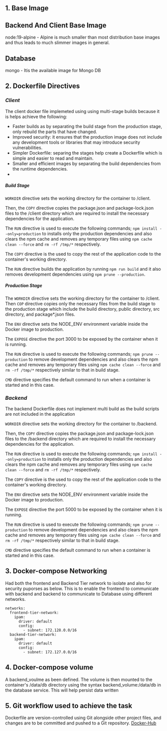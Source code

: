 ## 1. Base Image
## Backend And Client Base Image
 node:19-alpine - Alpine  is much smaller than most distribution base images and thus leads to much slimmer images in general.
 ## Database
  mongo - Itis the available image for Mongo DB

## 2. Dockerfile Directives

### _Client_

The client docker file implemeted using using multi-stage builds because it is helps achieve the following:

- Faster builds as by separating the build stage from the production stage, only rebuild the parts that have changed.
- Improved security: it ensures that the production image does not include any development tools or libraries that may introduce security vulnerabilities.
- Simpler Dockerfile: separing the stages help create a Dockerfile which is simple and easier to read and maintain.
- Smaller and efficient images by separating the build dependencies from the runtime dependencies.
- 
##### Build Stage

`WORKDIR` directive sets the working directory for the container to /client.

Then, the `COPY` directive copies the package.json and package-lock.json files to the /client directory which are required to install the necessary dependencies for the application.

The `RUN` directive is used to execute the following commands; `npm install --only=production` to installs only the production dependencies and also clears the npm cache and removes any temporary files using `npm cache clean --force` and `rm -rf /tmp/*` respectively.

The `COPY` directive is the used to copy the rest of the application code to the container's working directory.

The `RUN` directive builds the application by running `npm run build` and it also removes development dependencies using `npm prune --production`.

##### Production Stage

The `WORKDIR` directive sets the working directory for the container to /client. Then `COP` directive copies only the necessary files from the build stage to the production stage which include the build directory, public directory, src directory, and package\*.json files.

The `ENV` directive sets the NODE_ENV environment variable inside the Docker image to production.

The `EXPOSE` directive the port 3000 to be exposed by the container when it is running.

The `RUN` directive is used to execute the following commands; `npm prune --production` to remove development dependencies and also clears the npm cache and removes any temporary files using `npm cache clean --force` and `rm -rf /tmp/*` respectively similar to that in build stage.

`CMD` directive specifies the default command to run when a container is started and in this case.

### _Backend_

The backend Dockerfile does not implement multi build as the build scripts are not included in the application

`WORKDIR` directive sets the working directory for the container to /backend.

Then, the `COPY` directive copies the package.json and package-lock.json files to the /backend directory which are required to install the necessary dependencies for the application.

The `RUN` directive is used to execute the following commands; `npm install --only=production` to installs only the production dependencies and also clears the npm cache and removes any temporary files using `npm cache clean --force` and `rm -rf /tmp/*` respectively.

The `COPY` directive is the used to copy the rest of the application code to the container's working directory.

The `ENV` directive sets the NODE_ENV environment variable inside the Docker image to production.

The `EXPOSE` directive the port 5000 to be exposed by the container when it is running.

The `RUN` directive is used to execute the following commands; `npm prune --production` to remove development dependencies and also clears the npm cache and removes any temporary files using `npm cache clean --force` and `rm -rf /tmp/*` respectively similar to that in build stage.

`CMD` directive specifies the default command to run when a container is started and in this case.

## 3. Docker-compose Networking

Had both the frontend and Backend Tier network to isolate and also for security puporses as below.
This is to enable the frontend to communicate with backend and backend to communicate to Database using different networks.
```
networks:
  frontend-tier-network:
    ipam:
      driver: default
      config:
        - subnet: 172.128.0.0/16
  backend-tier-network:
    ipam:
      driver: default
      config:
        - subnet: 172.127.0.0/16
```

## 4. Docker-compose volume

A backend_voulme as been defined. The volume is then mounted to the container's /data/db directory using the syntax backend_volume:/data/db in the database service. This will help persist data written

## 5. Git workflow used to achieve the task

Dockerfile are version-controlled using Git alongside other project files, and changes are  to be committed and pushed to a Git repository.
[Docker-Hub](https://github.com/Esthernjoki/yolo.git)
